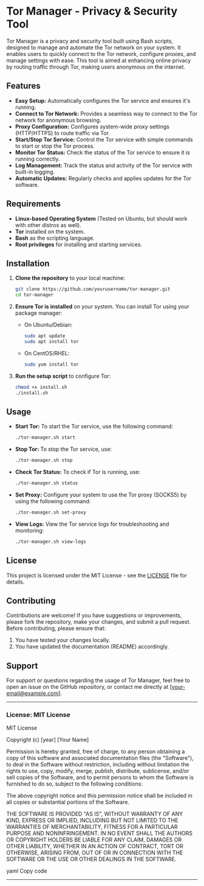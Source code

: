 # Tor Manager - Privacy & Security Tool

Tor Manager is a privacy and security tool built using Bash scripts, designed to manage and automate the Tor network on your system. It enables users to quickly connect to the Tor network, configure proxies, and manage settings with ease. This tool is aimed at enhancing online privacy by routing traffic through Tor, making users anonymous on the internet.

## Features

- **Easy Setup:** Automatically configures the Tor service and ensures it's running.
- **Connect to Tor Network:** Provides a seamless way to connect to the Tor network for anonymous browsing.
- **Proxy Configuration:** Configures system-wide proxy settings (HTTP/HTTPS) to route traffic via Tor.
- **Start/Stop Tor Service:** Control the Tor service with simple commands to start or stop the Tor process.
- **Monitor Tor Status:** Check the status of the Tor service to ensure it is running correctly.
- **Log Management:** Track the status and activity of the Tor service with built-in logging.
- **Automatic Updates:** Regularly checks and applies updates for the Tor software.

## Requirements

- **Linux-based Operating System** (Tested on Ubuntu, but should work with other distros as well).
- **Tor** installed on the system.
- **Bash** as the scripting language.
- **Root privileges** for installing and starting services.

## Installation

1. **Clone the repository** to your local machine:

    ```bash
    git clone https://github.com/yourusername/tor-manager.git
    cd tor-manager
    ```

2. **Ensure Tor is installed** on your system. You can install Tor using your package manager:

    - On Ubuntu/Debian:

      ```bash
      sudo apt update
      sudo apt install tor
      ```

    - On CentOS/RHEL:

      ```bash
      sudo yum install tor
      ```

3. **Run the setup script** to configure Tor:

    ```bash
    chmod +x install.sh
    ./install.sh
    ```

## Usage

- **Start Tor:** To start the Tor service, use the following command:

    ```bash
    ./tor-manager.sh start
    ```

- **Stop Tor:** To stop the Tor service, use:

    ```bash
    ./tor-manager.sh stop
    ```

- **Check Tor Status:** To check if Tor is running, use:

    ```bash
    ./tor-manager.sh status
    ```

- **Set Proxy:** Configure your system to use the Tor proxy (SOCKS5) by using the following command:

    ```bash
    ./tor-manager.sh set-proxy
    ```

- **View Logs:** View the Tor service logs for troubleshooting and monitoring:

    ```bash
    ./tor-manager.sh view-logs
    ```

## License

This project is licensed under the MIT License - see the [LICENSE](LICENSE) file for details.

## Contributing

Contributions are welcome! If you have suggestions or improvements, please fork the repository, make your changes, and submit a pull request. Before contributing, please ensure that:

1. You have tested your changes locally.
2. You have updated the documentation (README) accordingly.

## Support

For support or questions regarding the usage of Tor Manager, feel free to open an issue on the GitHub repository, or contact me directly at [your-email@example.com].

---

### License: MIT License
MIT License

Copyright (c) [year] [Your Name]

Permission is hereby granted, free of charge, to any person obtaining a copy of this software and associated documentation files (the "Software"), to deal in the Software without restriction, including without limitation the rights to use, copy, modify, merge, publish, distribute, sublicense, and/or sell copies of the Software, and to permit persons to whom the Software is furnished to do so, subject to the following conditions:

The above copyright notice and this permission notice shall be included in all copies or substantial portions of the Software.

THE SOFTWARE IS PROVIDED "AS IS", WITHOUT WARRANTY OF ANY KIND, EXPRESS OR IMPLIED, INCLUDING BUT NOT LIMITED TO THE WARRANTIES OF MERCHANTABILITY, FITNESS FOR A PARTICULAR PURPOSE AND NONINFRINGEMENT. IN NO EVENT SHALL THE AUTHORS OR COPYRIGHT HOLDERS BE LIABLE FOR ANY CLAIM, DAMAGES OR OTHER LIABILITY, WHETHER IN AN ACTION OF CONTRACT, TORT OR OTHERWISE, ARISING FROM, OUT OF OR IN CONNECTION WITH THE SOFTWARE OR THE USE OR OTHER DEALINGS IN THE SOFTWARE.

yaml
Copy code

---

